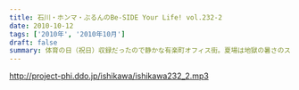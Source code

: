 ```yaml
---
title: 石川・ホンマ・ぶるんのBe-SIDE Your Life! vol.232-2
date: 2010-10-12
tags: ['2010年', '2010年10月']
draft: false
summary: 体育の日（祝日）収録だったので静かな有楽町オフィス街。夏場は地獄の暑さのスタジオも、空調がとまっていても快適な季節となっておりますよ。NAMAE
---
```


http://project-phi.ddo.jp/ishikawa/ishikawa232_2.mp3

